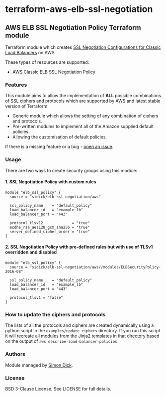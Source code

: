 # terraform-aws-elb-ssl-negotiation

## AWS ELB SSL Negotiation Policy Terraform module

Terraform module which creates [SSL Negotiation Configurations for Classic Load Balancers](http://docs.aws.amazon.com/elasticloadbalancing/latest/classic/elb-ssl-security-policy.html) on AWS.

These types of resources are supported:

*   [AWS Classic ELB SSL Negotiation Policy](https://www.terraform.io/docs/providers/aws/r/lb_ssl_negotiation_policy.html)

### Features

This module aims to allow the implementation of **ALL** possible combinations of SSL ciphers and protocols which are supported by AWS and latest stable version of Terraform:
*   Generic module which allows the setting of any combination of ciphers and protocols.
*   Pre-written modules to implement all of the Amazon supplied default policies.
*   Allowing the customisation of default policies.

If there is a missing feature or a bug - [open an issue](https://github.com/sidick/terraform-aws-elb-ssl-negotiation/issues/new).

### Usage

There are two ways to create security groups using this module:

#### 1. SSL Negotiation Policy with custom rules

```hcl
module "elb_ssl_policy" {
  source = "sidick/elb-ssl-negotiation/aws"

  ssl_policy_name    = "default_policy"
  load_balancer_id   = "example_lb"
  load_balancer_port = "443"

  protocol_tlsv12             = "true"
  ecdhe_rsa_aes128_gcm_sha256 = "true"
  server_defined_cipher_order = "true"
}

```


#### 2. SSL Negotiation Policy with pre-defined rules but with use of TLSv1 overridden and disabled

```hcl
module "elb_ssl_policy" {
  source = "sidick/elb-ssl-negotiation/aws//modules/ELBSecurityPolicy-2016-08"

  ssl_policy_name    = "default_policy"
  load_balancer_id   = "example_lb"
  load_balancer_port = "443"

  protocol_tlsv1 = "false"
}
```


### How to update the ciphers and protocols

The lists of all the protocols and ciphers are created dynamically using a python script in the `examples/update_ciphers` directory. If you run this script it will recreate all modules from the Jinja2 templates in that directory based on the output of `aws describe-load-balancer-policies`

### Authors

Module managed by [Simon Dick](https://github.com/sidick).

### License

BSD 3-Clause License. See LICENSE for full details.
